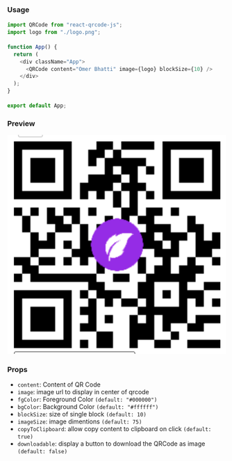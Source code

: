 ### Usage

```js
import QRCode from "react-qrcode-js";
import logo from "./logo.png";

function App() {
  return (
    <div className="App">
      <QRCode content="Omer Bhatti" image={logo} blockSize={10} />
    </div>
  );
}

export default App;
```

### Preview

![preview](assets/resource.png)

### Props

- `content`: Content of QR Code
- `image`: image url to display in center of qrcode
- `fgColor`: Foreground Color `(default: "#000000")`
- `bgColor`: Background Color `(default: "#ffffff")`
- `blockSize`: size of single block `(default: 10)`
- `imageSize`: image dimentions `(default: 75)`
- `copyToClipboard`: allow copy content to clipboard on click `(default: true)`
- `downloadable`: display a button to download the QRCode as image `(default: false)`
